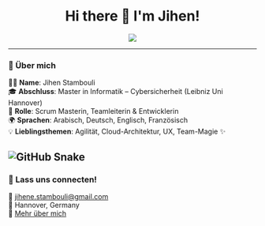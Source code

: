 <h1 align="center">Hi there 👋 I'm Jihen!</h1>

<p align="center">
  <img src="https://readme-typing-svg.herokuapp.com?font=Fira+Code&duration=3000&pause=1000&center=true&vCenter=true&width=435&lines=Scrum+Master+%F0%9F%92%BB+Softwareentwicklerin;Liebt+Agile%2C+Clouds+und+Clean+Code;Let%E2%80%99s+build+awesome+things+together!" />
</p>

---

### 🌸 Über mich

👩‍💻 **Name**: Jihen Stambouli  
🎓 **Abschluss**: Master in Informatik – Cybersicherheit (Leibniz Uni Hannover)  
👑 **Rolle**: Scrum Masterin, Teamleiterin & Entwicklerin  
🌍 **Sprachen**: Arabisch, Deutsch, Englisch, Französisch  
💡 **Lieblingsthemen**: Agilität, Cloud-Architektur, UX, Team-Magie ✨

![GitHub Snake](https://github.com/jihenestambouli/snk/blob/output/github-contribution-grid-snake.svg)
---

### 🌸 Lass uns connecten!

📧 jihene.stambouli@gmail.com  
📍 Hannover, Germany  
📝 [Mehr über mich](https://www.linkedin.com/in/dein-link)

